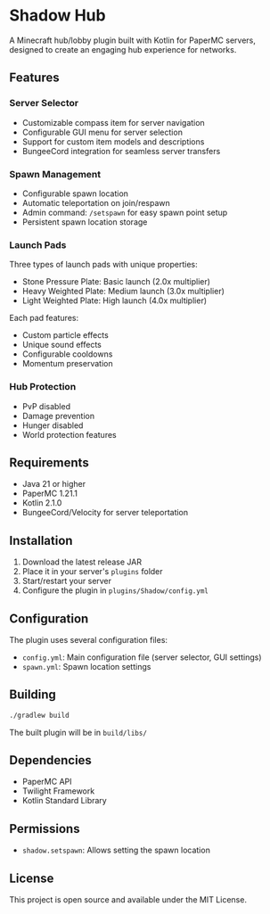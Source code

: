 # Shadow Hub

A Minecraft hub/lobby plugin built with Kotlin for PaperMC servers, designed to create an engaging hub experience for networks.

## Features

### Server Selector
- Customizable compass item for server navigation
- Configurable GUI menu for server selection
- Support for custom item models and descriptions
- BungeeCord integration for seamless server transfers

### Spawn Management
- Configurable spawn location
- Automatic teleportation on join/respawn
- Admin command: `/setspawn` for easy spawn point setup
- Persistent spawn location storage

### Launch Pads
Three types of launch pads with unique properties:
- Stone Pressure Plate: Basic launch (2.0x multiplier)
- Heavy Weighted Plate: Medium launch (3.0x multiplier)
- Light Weighted Plate: High launch (4.0x multiplier)

Each pad features:
- Custom particle effects
- Unique sound effects
- Configurable cooldowns
- Momentum preservation

### Hub Protection
- PvP disabled
- Damage prevention
- Hunger disabled
- World protection features

## Requirements

- Java 21 or higher
- PaperMC 1.21.1
- Kotlin 2.1.0
- BungeeCord/Velocity for server teleportation

## Installation

1. Download the latest release JAR
2. Place it in your server's `plugins` folder
3. Start/restart your server
4. Configure the plugin in `plugins/Shadow/config.yml`

## Configuration

The plugin uses several configuration files:
- `config.yml`: Main configuration file (server selector, GUI settings)
- `spawn.yml`: Spawn location settings

## Building

```bash
./gradlew build
```

The built plugin will be in `build/libs/`

## Dependencies

- PaperMC API
- Twilight Framework
- Kotlin Standard Library

## Permissions

- `shadow.setspawn`: Allows setting the spawn location

## License

This project is open source and available under the MIT License.
